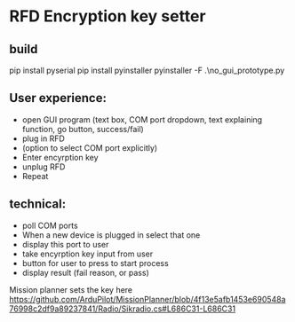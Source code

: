 # RFD Encryption key setter

## build
pip install pyserial
pip install pyinstaller
pyinstaller -F .\no_gui_prototype.py


## User experience:
- open GUI program (text box, COM port dropdown, text explaining function, go button, success/fail)
- plug in RFD
- (option to select COM port explicitly)
- Enter encyrption key
- unplug RFD
- Repeat


## technical:
- poll COM ports
- When a new device is plugged in select that one
- display this port to user
- take encyrption key input from user
- button for user to press to start process
- display result (fail reason, or pass)



Mission planner sets the key here https://github.com/ArduPilot/MissionPlanner/blob/4f13e5afb1453e690548a76998c2df9a89237841/Radio/Sikradio.cs#L686C31-L686C31
